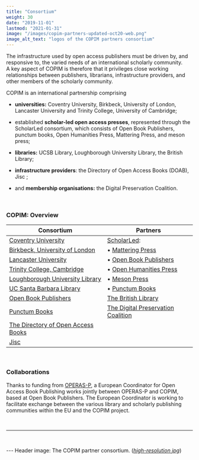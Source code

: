 ```yaml
---
title: "Consortium"
weight: 30
date: "2019-11-01"
lastmod: "2021-01-31"
image: "/images/copim-partners-updated-oct20-web.png"
image_alt_text: "logos of the COPIM partners consortium"
---
```


The infrastructure used by open access publishers must be driven by, and responsive to, the varied needs of an international scholarly community.  
A key aspect of COPIM is therefore that it privileges close working relationships between publishers, librarians, infrastructure providers, and other members of the scholarly community.

COPIM is an international partnership comprising

-   **universities:** Coventry University, Birkbeck, University of
    London, Lancaster University and Trinity College, University of
    Cambridge;

-   established **scholar-led open access presses**, represented through
    the ScholarLed consortium, which consists of Open Book Publishers,
    punctum books, Open Humanities Press, Mattering Press, and meson
    press;

-   **libraries:** UCSB Library, Loughborough University Library, the
    British Library;

-   **infrastructure providers**: the Directory of Open Access Books
    (DOAB), Jisc ;

-   and **membership organisations:** the Digital Preservation
    Coalition.


      &nbsp;  

### COPIM: Overview


| **Consortium** | **Partners** |
| --------------| --------------|
| [Coventry University](https://www.coventry.ac.uk/research/research-directories/current-projects/2020/copim/) | [ScholarLed](https://scholarled.org/): |
| [Birkbeck, University of London](http://www.bbk.ac.uk/news/birkbeck-to-play-leading-role-in-project-to-transform-open-access-academic-publishing) |  • [Mattering Press](https://www.matteringpress.org/)
| [Lancaster University](https://www.lancaster.ac.uk/news/lancaster-university-part-of-28m-project-to-increase-access-to-valuable-research) |  • [Open Book Publishers](https://www.openbookpublishers.com/)|
| [Trinity College, Cambridge](https://www.trin.cam.ac.uk/) | • [Open Humanities Press](https://openhumanitiespress.org/)
| [Loughborough University Library](https://www.lboro.ac.uk/library/)| • [Meson Press](https://meson.press/)
| [UC Santa Barbara Library](https://www.library.ucsb.edu/news/ucsb-library-helps-lead-36-million-project-improve-open-access-publishing-infrastructure) |  • [Punctum Books](https://punctumbooks.com/)
| [Open Book Publishers](https://www.openbookpublishers.com/)|[The British Library](https://www.bl.uk/)|
| [Punctum Books](https://punctumbooks.com/) |[The Digital Preservation Coalition](https://www.dpconline.org/news/copim-project) |
| [The Directory of Open Access Books](https://mailchi.mp/oapen.org/doab-copim-press-release) |
|[ Jisc ](https://scholarlycommunications.jiscinvolve.org/wp/2020/05/06/open-access-monographs-supporting-bibliodiversity/)  |



  &nbsp;  

### Collaborations

Thanks to funding from [OPERAS-P](https://operas.hypotheses.org/operas-p), a European Coordinator for Open Access Book Publishing works jointly between OPERAS-P and COPIM, based at Open Book Publishers. The European Coordinator is working to facilitate exchange between the various library and scholarly publishing communities within the EU and the COPIM project.


  &nbsp;

----


  &nbsp;

--- Header image: The COPIM partner consortium. (_[high-resolution jpg](/images/copim-partners-updated-oct20-highres.jpg)_)
